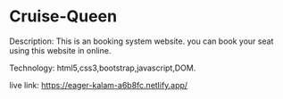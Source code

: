 # Cruise-Queen

Description: This is an booking system website. you can book your seat using this website in online.

Technology: html5,css3,bootstrap,javascript,DOM.

live link: https://eager-kalam-a6b8fc.netlify.app/
